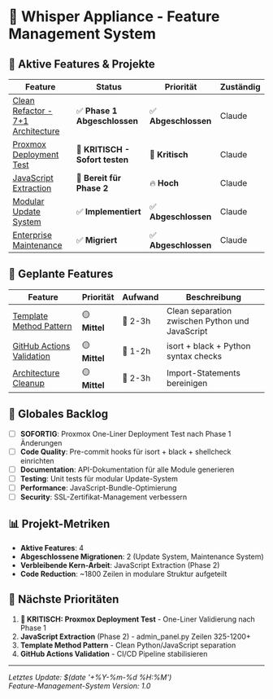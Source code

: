 # 🎤 Whisper Appliance - Feature Management System

## 🎯 **Aktive Features & Projekte**

| Feature | Status | Priorität | Zuständig |
|---------|--------|-----------|-----------|
| [Clean Refactor - 7+1 Architecture](features/clean-refactor-7plus1/00-overview.md) | ✅ **Phase 1 Abgeschlossen** | ✅ **Abgeschlossen** | Claude |
| [Proxmox Deployment Test](features/proxmox-deployment-test/00-overview.md) | 🚨 **KRITISCH - Sofort testen** | 🚨 **Kritisch** | Claude |
| [JavaScript Extraction](features/javascript-extraction/00-overview.md) | 🎯 **Bereit für Phase 2** | 🔥 **Hoch** | Claude |
| [Modular Update System](features/modular-update-system/00-overview.md) | ✅ **Implementiert** | ✅ **Abgeschlossen** | Claude |
| [Enterprise Maintenance](features/enterprise-maintenance/00-overview.md) | ✅ **Migriert** | ✅ **Abgeschlossen** | Claude |

## 🚀 **Geplante Features**

| Feature | Priorität | Aufwand | Beschreibung |
|---------|-----------|---------|--------------|
| [Template Method Pattern](features/template-method-pattern/00-overview.md) | 🟡 **Mittel** | 📅 2-3h | Clean separation zwischen Python und JavaScript |
| [GitHub Actions Validation](features/github-actions-validation/00-overview.md) | 🟡 **Mittel** | 📅 1-2h | isort + black + Python syntax checks |
| [Architecture Cleanup](features/architecture-cleanup/00-overview.md) | 🟡 **Mittel** | 📅 2-3h | Import-Statements bereinigen |

## 🔄 **Globales Backlog**

- [ ] **SOFORTIG**: Proxmox One-Liner Deployment Test nach Phase 1 Änderungen
- [ ] **Code Quality**: Pre-commit hooks für isort + black + shellcheck einrichten
- [ ] **Documentation**: API-Dokumentation für alle Module generieren  
- [ ] **Testing**: Unit tests für modular Update-System
- [ ] **Performance**: JavaScript-Bundle-Optimierung
- [ ] **Security**: SSL-Zertifikat-Management verbessern

## 📊 **Projekt-Metriken**

- **Aktive Features**: 4
- **Abgeschlossene Migrationen**: 2 (Update System, Maintenance System)  
- **Verbleibende Kern-Arbeit**: JavaScript Extraction (Phase 2)
- **Code Reduction**: ~1800 Zeilen in modulare Struktur aufgeteilt

## 🎯 **Nächste Prioritäten**

1. **🚨 KRITISCH: Proxmox Deployment Test** - One-Liner Validierung nach Phase 1
2. **JavaScript Extraction** (Phase 2) - admin_panel.py Zeilen 325-1200+
3. **Template Method Pattern** - Clean Python/JavaScript separation
4. **GitHub Actions Validation** - CI/CD Pipeline stabilisieren

---

*Letztes Update: $(date '+%Y-%m-%d %H:%M')*  
*Feature-Management-System Version: 1.0*
